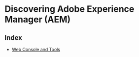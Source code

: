 # Discovering Adobe Experience Manager (AEM)

## Index

-   [Web Console and Tools](web-console-e-ferramentas.md)
